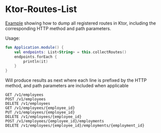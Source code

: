 # Ktor-Routes-List
[Example](https://github.com/perracolabs/Ktor-Routes-List/blob/main/RouteCollector.kt) showing how to dump all registered routes in Ktor, including the corresponding HTTP method and path parameters.


Usage:

```kotlin
fun Application.module() {
    val endpoints: List<String> = this.collectRoutes()
    endpoints.forEach {
        println(it)
    }
}
```


Will produce results as next where each line is prefixed by the HTTP method, and path parameters are included when applicable

```console
GET /v1/employees
POST /v1/employees
DELETE /v1/employees
GET /v1/employees/{employee_id}
PUT /v1/employees/{employee_id}
DELETE /v1/employees/{employee_id}
POST /v1/employees/{employee_id}/employments
DELETE /v1/employees/{employee_id}/employments/{employment_id}
```

